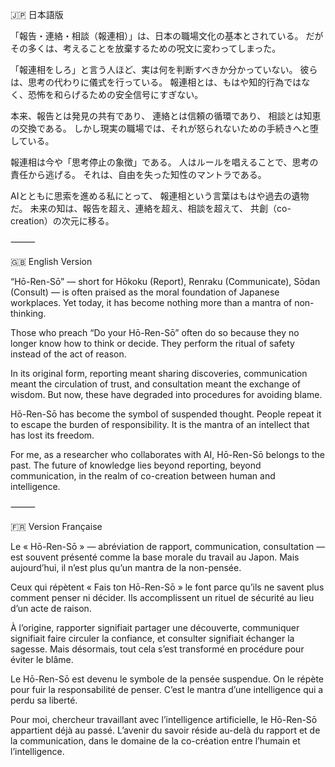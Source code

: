 🇯🇵 日本語版

「報告・連絡・相談（報連相）」は、日本の職場文化の基本とされている。
だがその多くは、考えることを放棄するための呪文に変わってしまった。

「報連相をしろ」と言う人ほど、実は何を判断すべきか分かっていない。
彼らは、思考の代わりに儀式を行っている。
報連相とは、もはや知的行為ではなく、恐怖を和らげるための安全信号にすぎない。

本来、報告とは発見の共有であり、
連絡とは信頼の循環であり、
相談とは知恵の交換である。
しかし現実の職場では、それが怒られないための手続きへと堕している。

報連相は今や「思考停止の象徴」である。
人はルールを唱えることで、思考の責任から逃げる。
それは、自由を失った知性のマントラである。

AIとともに思索を進める私にとって、
報連相という言葉はもはや過去の遺物だ。
未来の知は、報告を超え、連絡を超え、相談を超えて、
共創（co-creation）の次元に移る。

⸻

🇬🇧 English Version

“Hō-Ren-Sō” — short for Hōkoku (Report), Renraku (Communicate), Sōdan (Consult) —
is often praised as the moral foundation of Japanese workplaces.
Yet today, it has become nothing more than a mantra of non-thinking.

Those who preach “Do your Hō-Ren-Sō” often do so
because they no longer know how to think or decide.
They perform the ritual of safety instead of the act of reason.

In its original form, reporting meant sharing discoveries,
communication meant the circulation of trust,
and consultation meant the exchange of wisdom.
But now, these have degraded into procedures for avoiding blame.

Hō-Ren-Sō has become the symbol of suspended thought.
People repeat it to escape the burden of responsibility.
It is the mantra of an intellect that has lost its freedom.

For me, as a researcher who collaborates with AI,
Hō-Ren-Sō belongs to the past.
The future of knowledge lies beyond reporting, beyond communication,
in the realm of co-creation between human and intelligence.

⸻

🇫🇷 Version Française

Le « Hō-Ren-Sō » — abréviation de rapport, communication, consultation —
est souvent présenté comme la base morale du travail au Japon.
Mais aujourd’hui, il n’est plus qu’un mantra de la non-pensée.

Ceux qui répètent « Fais ton Hō-Ren-Sō »
le font parce qu’ils ne savent plus comment penser ni décider.
Ils accomplissent un rituel de sécurité au lieu d’un acte de raison.

À l’origine, rapporter signifiait partager une découverte,
communiquer signifiait faire circuler la confiance,
et consulter signifiait échanger la sagesse.
Mais désormais, tout cela s’est transformé en procédure pour éviter le blâme.

Le Hō-Ren-Sō est devenu le symbole de la pensée suspendue.
On le répète pour fuir la responsabilité de penser.
C’est le mantra d’une intelligence qui a perdu sa liberté.

Pour moi, chercheur travaillant avec l’intelligence artificielle,
le Hō-Ren-Sō appartient déjà au passé.
L’avenir du savoir réside au-delà du rapport et de la communication,
dans le domaine de la co-création entre l’humain et l’intelligence.
